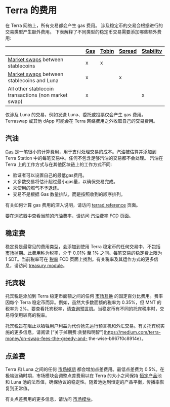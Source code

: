 # Terra 的费用

在 Terra 网络上，所有交易都会产生 gas 费用。 涉及稳定币的交易会根据进行的交易类型产生额外费用。 下表解释了不同类型的稳定币交易需要添加哪些额外费用: 

|                                                                        | [Gas](#gas) | [Tobin](#tobin-tax) | [Spread](#spread-fee) | [Stability](#stability-fee) |
|------------------------------------------------------------------------|-------------|---------------------|-----------------------|-----------------------------|
| [Market swaps](./glossary.md#market-swap) between stablecoins          | x           | x                   |                       |                             |
| [Market swaps](./glossary.md#market-swap) between stablecoins and Luna | x           |                     | x                     |                             |
| All other stablecoin transactions (non market swap)                    | x           |                     |                       | x                           |

仅涉及 Luna 的交易，例如发送 Luna、委托或投票仅会产生 gas 费用。
Terraswap 或其他 dApp 可能会在 Terra 网络费用之外收取自己的交易费用。

## 汽油
[Gas](./glossary.md#fees) 是一笔很小的计算费用，用于支付处理交易的成本。汽油被估算并添加到 Terra Station 中的每笔交易中。任何不包含足够汽油的交易都不会处理。
汽油在 Terra 上的工作方式与在其他区块链上的工作方式不同:

- 验证者可以设置自己的最低gas费用。
- 大多数交易将估计超过最小gas量，以确保交易完成。
- 未使用的燃气不予退还。
- 交易不是根据 Gas 数量排队，而是按照收到的顺序排列。

有关如何计算 gas 费用的深入说明，请访问 [terrad reference](/zh/Reference/terrad/#fees) 页面。

要在浏览器中查看当前的汽油费率，请访问 [汽油费率](https://fcd.terra.dev/v1/txs/gas_prices) FCD 页面。

## 稳定费

稳定费是最常见的费用类型，会添加到使用 Terra 稳定币的任何交易中，不包括 [市场掉期](./glossary.md#market-swap)。此费用称为税率，介于 0.01% 至 1% 之间。每笔交易的稳定费上限为 1 SDT。当前税率可在 [税率](https://fcd.terra.dev/terra/treasury/v1beta1/tax_rate) FCD 页面上找到。有关税率及其运作方式的更多信息，请访问 [treasury module](/zh/Reference/Terra-core/Module-specifications/spec-treasury.md)。

## 托宾税

托宾税是添加到 Terra 稳定币面额之间的任何 [市场互换](./glossary.md#market-swap) 的固定百分比费用。费率因每个 Terra 稳定币而异。例如，虽然大多数面额的税率为 0.35%，但 MNT 的税率为 2%。要查看托宾税率，请[查询预言机](https://lcd.terra.dev/terra/oracle/v1beta1/denoms/tobin_taxes)。当稳定币有不同的托宾税率时，交易将使用较高的税率。

 托宾税旨在阻止以牺牲用户利益为代价抢先运行预言机和外汇交易。有关托宾税实施的更多信息，请阅读 [“关于掉期费:贪婪和明智”](https://medium.com/terra-money/on-swap-fees-the-greedy-and- the-wise-b967f0c8914e）。

## 点差费

 Terra 和 Luna 之间的任何 [市场掉期](./glossary.md#market-swap) 都会增加点差费用。最低点差费为 0.5%。在极端波动时期，市场模块会调整点差费用以在 Terra 的大小之间保持 [恒定产品](/zh/Reference/Terra-core/Module-specifications/spec-market.html#market-making-algorithm)池和 Luna 池的法币值，确保协议的稳定性。随着池达到恒定的产品平衡，传播率恢复到正常值。

 有关点差费用的更多信息，请访问 [市场模块](/zh/Reference/Terra-core/Module-specifications/spec-market.md)。 